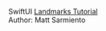 SwiftUI [Landmarks Tutorial](https://developer.apple.com/tutorials/swiftui/creating-and-combining-views)  
Author: Matt Sarmiento
